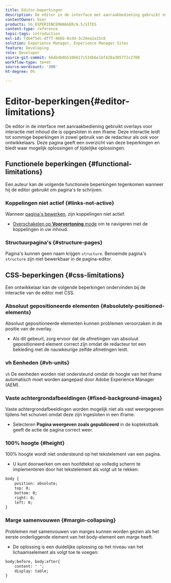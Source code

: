 ```yaml
---
title: Editor-beperkingen
description: De editor in de interface met aanraakbediening gebruikt overlays voor interactie met inhoud die is opgesloten in een iframe. Deze interactie leidt tot sommige beperkingen in zowel gebruik van de redacteur als ook voor ontwikkelaars.
contentOwner: User
products: SG_EXPERIENCEMANAGER/6.5/SITES
content-type: reference
topic-tags: introduction
exl-id: fd64f5dc-dfff-466b-8cdd-3c24ea1a15c8
solution: Experience Manager, Experience Manager Sites
feature: Developing
role: Developer
source-git-commit: 66db4b0b5106617c534b6e1bf428a3057f2c2708
workflow-type: tm+mt
source-wordcount: '308'
ht-degree: 0%

---
```


# Editor-beperkingen{#editor-limitations}

De editor in de interface met aanraakbediening gebruikt overlays voor interactie met inhoud die is opgesloten in een iframe. Deze interactie leidt tot sommige beperkingen in zowel gebruik van de redacteur als ook voor ontwikkelaars. Deze pagina geeft een overzicht van deze beperkingen en biedt waar mogelijk oplossingen of tijdelijke oplossingen.

## Functionele beperkingen {#functional-limitations}

Een auteur kan de volgende functionele beperkingen tegenkomen wanneer hij de editor gebruikt om pagina&#39;s te schrijven.

### Koppelingen niet actief {#links-not-active}

Wanneer [pagina&#39;s bewerken](/help/sites-authoring/editing-content.md), zijn koppelingen niet actief.

* [Overschakelen op **Voorvertoning** mode](/help/sites-authoring/editing-content.md#preview-mode) om te navigeren met de koppelingen in uw inhoud.

### Structuurpagina&#39;s {#structure-pages}

Pagina&#39;s kunnen geen naam krijgen `structure`. Benoemde pagina&#39;s `structure` zijn niet bewerkbaar in de pagina-editor.

## CSS-beperkingen {#css-limitations}

Een ontwikkelaar kan de volgende beperkingen ondervinden bij de interactie van de editor met CSS.

### Absoluut gepositioneerde elementen {#absolutely-positioned-elements}

Absoluut gepositioneerde elementen kunnen problemen veroorzaken in de positie van de overlay.

* Als dit gebeurt, zorg ervoor dat de afmetingen van absoluut gepositioneerd element correct zijn omdat de redacteur tot een bekleding met de nauwkeurige zelfde afmetingen leidt.

### vh Eenheden {#vh-units}

`vh` De eenheden worden niet ondersteund omdat de hoogte van het iframe automatisch moet worden aangepast door Adobe Experience Manager (AEM).

### Vaste achtergrondafbeeldingen {#fixed-background-images}

Vaste achtergrondafbeeldingen worden mogelijk niet als vast weergegeven tijdens het schuiven omdat deze zijn ingesloten in een iframe.

* Selecteren **Pagina weergeven zoals gepubliceerd** in de koptekstbalk geeft de actie de pagina correct weer.

### 100% hoogte {#height}

100% hoogte wordt niet ondersteund op het tekstelement van een pagina.

* U kunt doorwerken om een hoofdtekst op volledig scherm te implementeren door het tekstelement als volgt uit te rekken:

```xml
body {
    position: absolute;
    top: 0;
    bottom: 0;
    right: 0;
    left: 0;
}
```

### Marge samenvouwen {#margin-collapsing}

Problemen met samenvouwen van marges kunnen worden gezien als het eerste onderliggende element van het body-element een marge heeft.

* De oplossing is een duidelijke oplossing op het niveau van het lichaamselement als volgt toe te voegen:

```xml
body:before, body:after{
    content: ' ';
    display: table;
}
```
